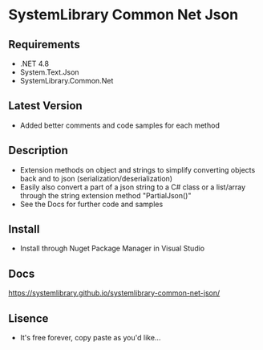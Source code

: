 # SystemLibrary Common Net Json

## Requirements
- .NET 4.8
- System.Text.Json
- SystemLibrary.Common.Net

## Latest Version
- Added better comments and code samples for each method

## Description
- Extension methods on object and strings to simplify converting objects back and to json (serialization/deserialization)
- Easily also convert a part of a json string to a C# class or a list/array through the string extension method "PartialJson<T>()"
- See the Docs for further code and samples

## Install
- Install through Nuget Package Manager in Visual Studio

## Docs
https://systemlibrary.github.io/systemlibrary-common-net-json/

## Lisence
- It's free forever, copy paste as you'd like...